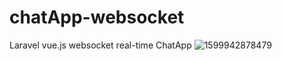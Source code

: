 
# chatApp-websocket
Laravel vue.js websocket real-time ChatApp
![1599942878479](https://user-images.githubusercontent.com/61662546/117351267-2ef4ad00-aeb6-11eb-8a04-ebf32b694600.jpg)
